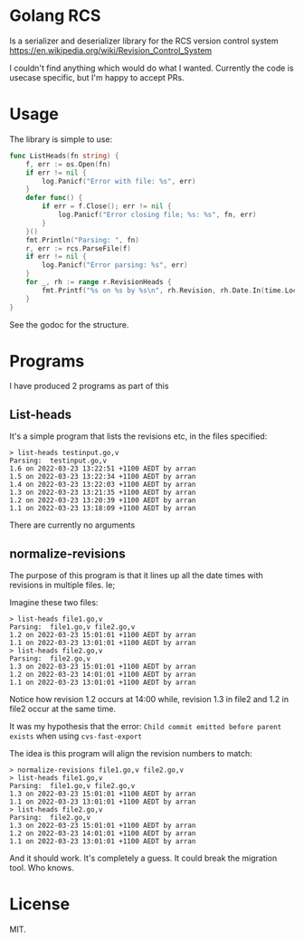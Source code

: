 # Golang RCS

Is a serializer and deserializer library for the RCS version control system https://en.wikipedia.org/wiki/Revision_Control_System

I couldn't find anything which would do what I wanted. Currently the code is usecase specific, but I'm happy
to accept PRs.

# Usage

The library is simple to use:
```go
func ListHeads(fn string) {
	f, err := os.Open(fn)
	if err != nil {
		log.Panicf("Error with file: %s", err)
	}
	defer func() {
		if err = f.Close(); err != nil {
			log.Panicf("Error closing file; %s: %s", fn, err)
		}
	}()
	fmt.Println("Parsing: ", fn)
	r, err := rcs.ParseFile(f)
	if err != nil {
		log.Panicf("Error parsing: %s", err)
	}
	for _, rh := range r.RevisionHeads {
		fmt.Printf("%s on %s by %s\n", rh.Revision, rh.Date.In(time.Local), rh.Author)
	}
}
```

See the godoc for the structure.

# Programs

I have produced 2 programs as part of this

## List-heads

It's a simple program that lists the revisions etc, in the files specified:

```shell
> list-heads testinput.go,v
Parsing:  testinput.go,v
1.6 on 2022-03-23 13:22:51 +1100 AEDT by arran
1.5 on 2022-03-23 13:22:34 +1100 AEDT by arran
1.4 on 2022-03-23 13:22:03 +1100 AEDT by arran
1.3 on 2022-03-23 13:21:35 +1100 AEDT by arran
1.2 on 2022-03-23 13:20:39 +1100 AEDT by arran
1.1 on 2022-03-23 13:18:09 +1100 AEDT by arran
```

There are currently no arguments

## normalize-revisions

The purpose of this program is that it lines up all the date times with revisions in multiple files. Ie;

Imagine these two files:

```
> list-heads file1.go,v
Parsing:  file1.go,v file2.go,v
1.2 on 2022-03-23 15:01:01 +1100 AEDT by arran
1.1 on 2022-03-23 13:01:01 +1100 AEDT by arran
> list-heads file2.go,v
Parsing:  file2.go,v
1.3 on 2022-03-23 15:01:01 +1100 AEDT by arran
1.2 on 2022-03-23 14:01:01 +1100 AEDT by arran
1.1 on 2022-03-23 13:01:01 +1100 AEDT by arran
```
Notice how revision 1.2 occurs at 14:00 while, revision 1.3 in file2 and 1.2 in file2 occur at the same time.

It was my hypothesis that the error: `Child commit emitted before parent exists` when using `cvs-fast-export`

The idea is this program will align the revision numbers to match: 
```
> normalize-revisions file1.go,v file2.go,v 
> list-heads file1.go,v
Parsing:  file1.go,v file2.go,v
1.3 on 2022-03-23 15:01:01 +1100 AEDT by arran
1.1 on 2022-03-23 13:01:01 +1100 AEDT by arran
> list-heads file2.go,v
Parsing:  file2.go,v
1.3 on 2022-03-23 15:01:01 +1100 AEDT by arran
1.2 on 2022-03-23 14:01:01 +1100 AEDT by arran
1.1 on 2022-03-23 13:01:01 +1100 AEDT by arran
```

And it should work. It's completely a guess. It could break the migration tool. Who knows.

# License 

MIT. 